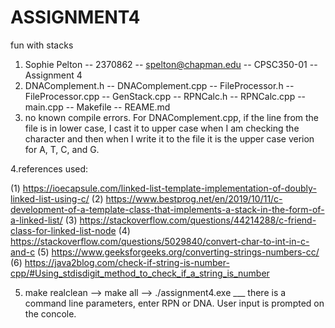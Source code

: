 # ASSIGNMENT4
fun with stacks

1. Sophie Pelton -- 2370862 -- spelton@chapman.edu -- CPSC350-01 -- Assignment 4
2. DNAComplement.h -- DNAComplement.cpp -- FileProcessor.h -- FileProcessor.cpp -- GenStack.cpp -- RPNCalc.h -- RPNCalc.cpp -- main.cpp -- Makefile -- REAME.md
3. no known compile errors. For DNAComplement.cpp, if the line from the file is in lower case, I cast it to upper case when I am checking the character and then when I write it to the file it is the upper case verion for A, T, C, and G. 

4.references used: 

(1) https://ioecapsule.com/linked-list-template-implementation-of-doubly-linked-list-using-c/
(2) https://www.bestprog.net/en/2019/10/11/c-development-of-a-template-class-that-implements-a-stack-in-the-form-of-a-linked-list/
(3) https://stackoverflow.com/questions/44214288/c-friend-class-for-linked-list-node
(4) https://stackoverflow.com/questions/5029840/convert-char-to-int-in-c-and-c
(5) https://www.geeksforgeeks.org/converting-strings-numbers-cc/
(6) https://java2blog.com/check-if-string-is-number-cpp/#Using_stdisdigit_method_to_check_if_a_string_is_number

5. make realclean --> make all --> ./assignment4.exe ___
  there is a command line parameters, enter RPN or DNA. User input is prompted on the concole. 
